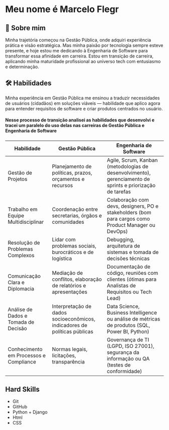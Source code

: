 
# Meu nome é Marcelo Flegr






## 🚀 Sobre mim
Minha trajetória começou na Gestão Pública, onde adquiri experiência prática e visão estratégica. Mas minha paixão por tecnologia sempre esteve presente, e hoje estou me dedicando à Engenharia de Software para transformar essa afinidade em carreira. Estou em transição de carreira, aplicando minha maturidade profissional ao universo tech com entusiasmo e determinação.


## 🛠 Habilidades
Minha experiência em Gestão Pública me ensinou a traduzir necessidades de usuários (cidadãos) em soluções viáveis — habilidade que aplico agora para entender requisitos de software e criar produtos centrados no usuário.
#### Nesse processo de transição analisei as habilidades que desenvolvi e tracei um paralelo do uso delas nas carreiras de Gestão Pública e Engenharia de Software
###

| Habilidade | Gestão Pública | Engenharia de Software |
| ---------- | -------------- | ------------------------- |
| Gestão de Projetos | Planejamento de políticas, prazos, orçamentos e recursos | Agile, Scrum, Kanban (metodologias de desenvolvimento), gerenciamento de sprints e priorização de tarefas |
| Trabalho em Equipe Multidisciplinar | Coordenação entre secretarias, órgãos e comunidades | Colaboração com devs, designers, PO e stakeholders (bom para cargos como Product Manager ou DevOps) |
| Resolução de Problemas Complexos | Lidar com problemas sociais, burocráticos e de logística | Debugging, arquitetura de sistemas e tomada de decisões técnicas |
| Comunicação Clara e Diplomacia | Mediação de conflitos, elaboração de relatórios e apresentações | Documentação de código, reuniões com clientes (ótimas para Analistas de Requisitos ou Tech Lead) |
| Análise de Dados e Tomada de Decisão | Interpretação de dados socioeconômicos, indicadores de políticas públicas | Data Science, Business Intelligence ou análise de métricas de produtos (SQL, Power BI, Python) |
| Conhecimento em Processos e Compliance | Normas legais, licitações, transparência | Governança de TI (LGPD, ISO 27001), segurança da informação ou QA (testes de conformidade) | Adaptabilidade | Lidar com mudanças de gestão, orçamentos imprevisíveis | Aprender novas linguagens/frameworks rápido (valorizado em startups) |







## Hard Skills

- Git
- GitHub
- Python + Django
- Html
- CSS

